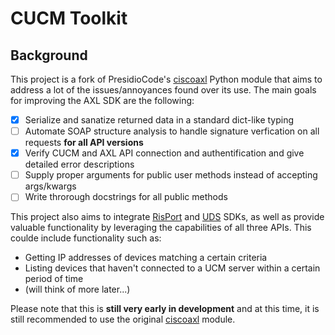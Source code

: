 # CUCM Toolkit

## Background

This project is a fork of PresidioCode's [ciscoaxl](https://github.com/PresidioCode/ciscoaxl) Python module that aims to address a lot of the issues/annoyances found over its use. The main goals for improving the AXL SDK are the following:

- [x] Serialize and sanatize returned data in a standard dict-like typing
- [ ] Automate SOAP structure analysis to handle signature verfication on all requests **for all API versions**
- [x] Verify CUCM and AXL API connection and authentification and give detailed error descriptions
- [ ] Supply proper arguments for public user methods instead of accepting args/kwargs
- [ ] Write throrough docstrings for all public methods

This project also aims to integrate [RisPort](https://developer.cisco.com/docs/sxml/#!risport70-api-reference/risport70-api-reference) and [UDS](https://developer.cisco.com/site/user-data-services/documents/developer-guide/) SDKs, as well as provide valuable functionality by leveraging the capabilities of all three APIs. This coulde include functionality such as:

- Getting IP addresses of devices matching a certain criteria
- Listing devices that haven't connected to a UCM server within a certain period of time
- (will think of more later...)

Please note that this is **still very early in development** and at this time, it is still recommended to use the original [ciscoaxl](https://github.com/PresidioCode/ciscoaxl) module.